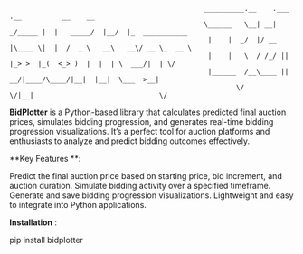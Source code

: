 
                                                    __________.__    .___      .__          __    __                
                                                    \______   \__| __| _/_____ |  |   _____/  |__/  |_  ___________ 
                                                     |    |  _/  |/ __ |\____ \|  |  /  _ \   __\   __\/ __ \_  __ \
                                                     |    |   \  / /_/ ||  |_> >  |_(  <_> )  |  |  | \  ___/|  | \/
                                                     |______  /__\____ ||   __/|____/\____/|__|  |__|  \___  >__|   
                                                            \/        \/|__|                               \/       



**BidPlotter** is a Python-based library that calculates predicted final auction prices, simulates bidding progression, and generates real-time bidding progression visualizations. It’s a perfect tool for auction platforms and enthusiasts to analyze and predict bidding outcomes effectively.

**Key Features **:

Predict the final auction price based on starting price, bid increment, and auction duration.
Simulate bidding activity over a specified timeframe.
Generate and save bidding progression visualizations.
Lightweight and easy to integrate into Python applications.

**Installation** : 
 
pip install bidplotter